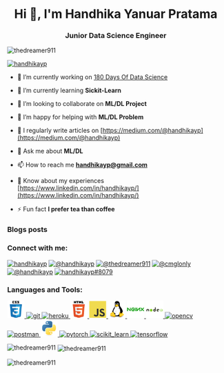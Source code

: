 <h1 align="center">Hi 👋, I'm Handhika Yanuar Pratama</h1>
<h3 align="center">Junior Data Science Engineer</h3>

<p align="left"> <img src="https://komarev.com/ghpvc/?username=thedreamer911&label=Profile%20views&color=0e75b6&style=flat" alt="thedreamer911" /> </p>

<p align="left"> <a href="https://twitter.com/handhikayp" target="blank"><img src="https://img.shields.io/twitter/follow/handhikayp?logo=twitter&style=for-the-badge" alt="handhikayp" /></a> </p>

- 🔭 I’m currently working on [180 Days Of Data Science](https://github.com/theDreamer911/180-days-of-data-science)

- 🌱 I’m currently learning **Sickit-Learn**

- 👯 I’m looking to collaborate on **ML/DL Project**

- 🤝 I’m happy for helping with **ML/DL Problem**

- 📝 I regularly write articles on [https://medium.com/@handhikayp](https://medium.com/@handhikayp)

- 💬 Ask me about **ML/DL**

- 📫 How to reach me **handhikayp@gmail.com**

- 📄 Know about my experiences [https://www.linkedin.com/in/handhikayp/](https://www.linkedin.com/in/handhikayp/)

- ⚡ Fun fact **I prefer tea than coffee**

### Blogs posts
<!-- BLOG-POST-LIST:START -->
<!-- BLOG-POST-LIST:END -->

<h3 align="left">Connect with me:</h3>
<p align="left">
<a href="https://twitter.com/handhikayp" target="blank"><img align="center" src="https://raw.githubusercontent.com/rahuldkjain/github-profile-readme-generator/master/src/images/icons/Social/twitter.svg" alt="handhikayp" height="30" width="40" /></a>
<a href="https://linkedin.com/in/@handhikayp" target="blank"><img align="center" src="https://raw.githubusercontent.com/rahuldkjain/github-profile-readme-generator/master/src/images/icons/Social/linked-in-alt.svg" alt="@handhikayp" height="30" width="40" /></a>
<a href="https://stackoverflow.com/users/@thedreamer911" target="blank"><img align="center" src="https://raw.githubusercontent.com/rahuldkjain/github-profile-readme-generator/master/src/images/icons/Social/stack-overflow.svg" alt="@thedreamer911" height="30" width="40" /></a>
<a href="https://kaggle.com/@cmglonly" target="blank"><img align="center" src="https://raw.githubusercontent.com/rahuldkjain/github-profile-readme-generator/master/src/images/icons/Social/kaggle.svg" alt="@cmglonly" height="30" width="40" /></a>
<a href="https://medium.com/@handhikayp" target="blank"><img align="center" src="https://raw.githubusercontent.com/rahuldkjain/github-profile-readme-generator/master/src/images/icons/Social/medium.svg" alt="@handhikayp" height="30" width="40" /></a>
<a href="https://discord.gg/handhikayp#8079" target="blank"><img align="center" src="https://raw.githubusercontent.com/rahuldkjain/github-profile-readme-generator/master/src/images/icons/Social/discord.svg" alt="handhikayp#8079" height="30" width="40" /></a>
</p>

<h3 align="left">Languages and Tools:</h3>
<p align="left"> <a href="https://www.w3schools.com/css/" target="_blank"> <img src="https://raw.githubusercontent.com/devicons/devicon/master/icons/css3/css3-original-wordmark.svg" alt="css3" width="40" height="40"/> </a> <a href="https://git-scm.com/" target="_blank"> <img src="https://www.vectorlogo.zone/logos/git-scm/git-scm-icon.svg" alt="git" width="40" height="40"/> </a> <a href="https://heroku.com" target="_blank"> <img src="https://www.vectorlogo.zone/logos/heroku/heroku-icon.svg" alt="heroku" width="40" height="40"/> </a> <a href="https://www.w3.org/html/" target="_blank"> <img src="https://raw.githubusercontent.com/devicons/devicon/master/icons/html5/html5-original-wordmark.svg" alt="html5" width="40" height="40"/> </a> <a href="https://developer.mozilla.org/en-US/docs/Web/JavaScript" target="_blank"> <img src="https://raw.githubusercontent.com/devicons/devicon/master/icons/javascript/javascript-original.svg" alt="javascript" width="40" height="40"/> </a> <a href="https://www.linux.org/" target="_blank"> <img src="https://raw.githubusercontent.com/devicons/devicon/master/icons/linux/linux-original.svg" alt="linux" width="40" height="40"/> </a> <a href="https://www.nginx.com" target="_blank"> <img src="https://raw.githubusercontent.com/devicons/devicon/master/icons/nginx/nginx-original.svg" alt="nginx" width="40" height="40"/> </a> <a href="https://nodejs.org" target="_blank"> <img src="https://raw.githubusercontent.com/devicons/devicon/master/icons/nodejs/nodejs-original-wordmark.svg" alt="nodejs" width="40" height="40"/> </a> <a href="https://opencv.org/" target="_blank"> <img src="https://www.vectorlogo.zone/logos/opencv/opencv-icon.svg" alt="opencv" width="40" height="40"/> </a> <a href="https://postman.com" target="_blank"> <img src="https://www.vectorlogo.zone/logos/getpostman/getpostman-icon.svg" alt="postman" width="40" height="40"/> </a> <a href="https://www.python.org" target="_blank"> <img src="https://raw.githubusercontent.com/devicons/devicon/master/icons/python/python-original.svg" alt="python" width="40" height="40"/> </a> <a href="https://pytorch.org/" target="_blank"> <img src="https://www.vectorlogo.zone/logos/pytorch/pytorch-icon.svg" alt="pytorch" width="40" height="40"/> </a> <a href="https://scikit-learn.org/" target="_blank"> <img src="https://upload.wikimedia.org/wikipedia/commons/0/05/Scikit_learn_logo_small.svg" alt="scikit_learn" width="40" height="40"/> </a> <a href="https://www.tensorflow.org" target="_blank"> <img src="https://www.vectorlogo.zone/logos/tensorflow/tensorflow-icon.svg" alt="tensorflow" width="40" height="40"/> </a> </p>

<p><img align="left" src="https://github-readme-stats.vercel.app/api/top-langs?username=thedreamer911&show_icons=true&locale=en&layout=compact" alt="thedreamer911" /></p>

<p>&nbsp;<img align="center" src="https://github-readme-stats.vercel.app/api?username=thedreamer911&show_icons=true&locale=en" alt="thedreamer911" /></p>

<p><img align="center" src="https://github-readme-streak-stats.herokuapp.com/?user=thedreamer911&" alt="thedreamer911" /></p>

